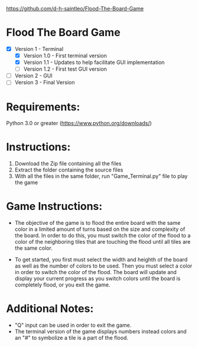 https://github.com/d-h-saintleo/Flood-The-Board-Game

# Flood The Board Game
- [x] Version 1 - Terminal
  - [x] Version 1.0 - First terminal version
  - [x] Version 1.1 - Updates to help facilitate GUI implementation
  - [ ] Version 1.2 - First test GUI version
- [ ] Version 2 - GUI
- [ ] Version 3 - Final Version

# Requirements:
Python 3.0 or greater (https://www.python.org/downloads/)

# Instructions:
1. Download the Zip file containing all the files
2. Extract the folder containing the source files
3. With all the files in the same folder, run "Game_Terminal.py" file to play the game

# Game Instructions:
* The objective of the game is to flood the entire board with the same color in a limited amount of turns based on the size and complexity of the board. In order to do this, you must switch the color of the flood to a color of the neighboring tiles that are touching the flood until all tiles are the same color.

* To get started, you first must select the width and heighth of the board as well as the number of colors to be used. Then you must select a color in order to switch the color of the flood. The board will update and display your current progress as you switch colors until the board is completely flood, or you exit the game.

# Additional Notes:
* "Q" input can be used in order to exit the game.
* The terminal version of the game displays numbers instead colors and an "#" to symbolize a tile is a part of the flood.

